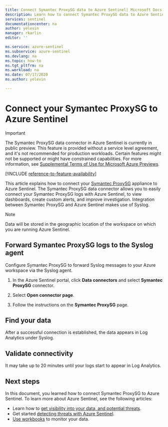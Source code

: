 ```yaml
---
title: Connect Symantec ProxySG data to Azure Sentinel| Microsoft Docs
description: Learn how to connect Symantec ProxySG data to Azure Sentinel.
services: sentinel
documentationcenter: na
author: yelevin
manager: rkarlin
editor: ''

ms.service: azure-sentinel
ms.subservice: azure-sentinel
ms.devlang: na
ms.topic: how-to
ms.tgt_pltfrm: na
ms.workload: na
ms.date: 07/17/2020
ms.author: yelevin

---
```

# Connect your Symantec ProxySG to Azure Sentinel

> [!IMPORTANT]
> The Symantec ProxySG data connector in Azure Sentinel is currently in public preview.
> This feature is provided without a service level agreement, and it's not recommended for production workloads. Certain features might not be supported or might have constrained capabilities. 
> For more information, see [Supplemental Terms of Use for Microsoft Azure Previews](https://azure.microsoft.com/support/legal/preview-supplemental-terms/).

[!INCLUDE [reference-to-feature-availability](includes/reference-to-feature-availability.md)]

This article explains how to connect your [Symantec ProxySG](https://www.broadcom.com/products/cyber-security/network/gateway/proxy-sg-and-advanced-secure-gateway) appliance to Azure Sentinel. The Symantec ProxySG data connector allows you to easily connect your Symantec ProxySG logs with Azure Sentinel, to view dashboards, create custom alerts, and improve investigation. Integration between Symantec ProxySG and Azure Sentinel makes use of Syslog.

> [!NOTE]
> Data will be stored in the geographic location of the workspace on which you are running Azure Sentinel.

## Forward Symantec ProxySG logs to the Syslog agent  

Configure Symantec ProxySG to forward Syslog messages to your Azure workspace via the Syslog agent.

1. In the Azure Sentinel portal, click **Data connectors** and select **Symantec ProxySG** connector.

1. Select **Open connector page**.

1. Follow the instructions on the **Symantec ProxySG** page.

## Find your data

After a successful connection is established, the data appears in Log Analytics under Syslog.

## Validate connectivity

It may take up to 20 minutes until your logs start to appear in Log Analytics. 

## Next steps

In this document, you learned how to connect Symantec ProxySG to Azure Sentinel. To learn more about Azure Sentinel, see the following articles:

- Learn how to [get visibility into your data, and potential threats](quickstart-get-visibility.md).
- Get started [detecting threats with Azure Sentinel](tutorial-detect-threats-built-in.md).
- [Use workbooks](tutorial-monitor-your-data.md) to monitor your data.